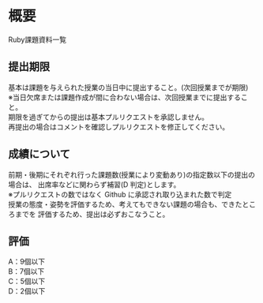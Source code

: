 # 概要
Ruby課題資料一覧

## 提出期限
基本は課題を与えられた授業の当日中に提出すること。(次回授業までが期限)  
 ※当日欠席または課題作成が間に合わない場合は、次回授業までに提出すること。  
 期限を過ぎてからの提出は基本プルリクエストを承認しません。   
 再提出の場合はコメントを確認しプルリクエストを修正してください。

## 成績について
前期・後期にそれぞれ行った課題数(授業により変動あり)の指定数以下の提出の場合は、 出席率などに関わらず補習(D 判定)とします。  
※プルリクエストの数ではなく Github に承認され取り込まれた数で判定  
授業の態度・姿勢を評価するため、考えてもできない課題の場合も、できたところまでを 評価するため、提出は必ずおこなうこと。  

## 評価

A：9個以下  
B：7個以下  
C：5個以下  
D：2個以下  
